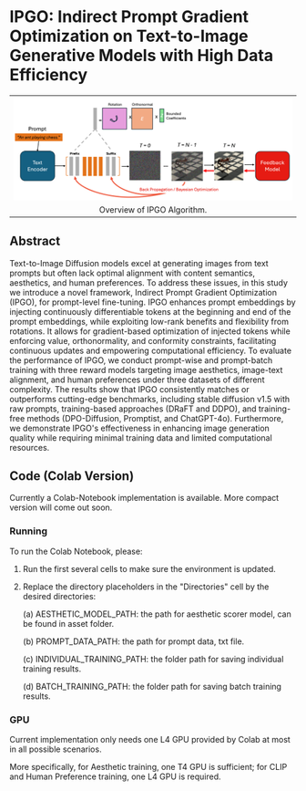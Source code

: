 # IPGO: Indirect Prompt Gradient Optimization on Text-to-Image Generative Models with High Data Efficiency

<table class="center">
    <tr>
    <td width=100% style="border: none"><img src="assets/Diagram.png" style="width:100%"></td>
    </tr>
    <tr>
    <td width="100%" style="border: none; text-align: center; word-wrap: break-word">Overview of IPGO Algorithm.
</td>
  </tr>
</table>

## Abstract
Text-to-Image Diffusion models excel at generating images from text prompts but often lack optimal alignment with content semantics, 
aesthetics, and human preferences. To address these issues, in this study we introduce a novel framework, 
Indirect Prompt Gradient Optimization (IPGO), for prompt-level fine-tuning. IPGO enhances prompt embeddings by injecting continuously differentiable tokens at 
the beginning and end of the prompt embeddings, while exploiting low-rank benefits and flexibility from rotations. It allows for gradient-based optimization of 
injected tokens while enforcing value, orthonormality, and conformity constraints, facilitating continuous updates and empowering computational efficiency. 
To evaluate the performance of IPGO, we conduct prompt-wise and prompt-batch training with three reward models targeting image aesthetics, image-text alignment, 
and human preferences under three datasets of different complexity. The results show that IPGO consistently matches or outperforms cutting-edge benchmarks, 
including stable diffusion v1.5 with raw prompts, training-based approaches (DRaFT and DDPO), and training-free methods (DPO-Diffusion, Promptist, and ChatGPT-4o). 
Furthermore, we demonstrate IPGO's effectiveness in enhancing image generation quality while requiring minimal training data and limited computational resources.

## Code (Colab Version)
Currently a Colab-Notebook implementation is available. More compact version will come out soon.

### Running
To run the Colab Notebook, please:

1. Run the first several cells to make sure the environment is updated.
2. Replace the directory placeholders in the "Directories" cell by the desired directories:
   
   (a) AESTHETIC_MODEL_PATH: the path for aesthetic scorer model, can be found in asset folder.
   
   (b) PROMPT_DATA_PATH: the path for prompt data, txt file.

   (c) INDIVIDUAL_TRAINING_PATH: the folder path for saving individual training results.

   (d) BATCH_TRAINING_PATH: the folder path for saving batch training results.

### GPU
Current implementation only needs one L4 GPU provided by Colab at most in all possible scenarios. 

More specifically, for Aesthetic training, one T4 GPU is sufficient; for CLIP and Human Preference training, one L4 GPU is required.
